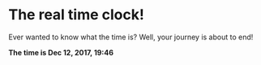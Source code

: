 # The real time clock!

Ever wanted to know what the time is? Well, your journey is about to end!

**The time is Dec 12, 2017, 19:46**